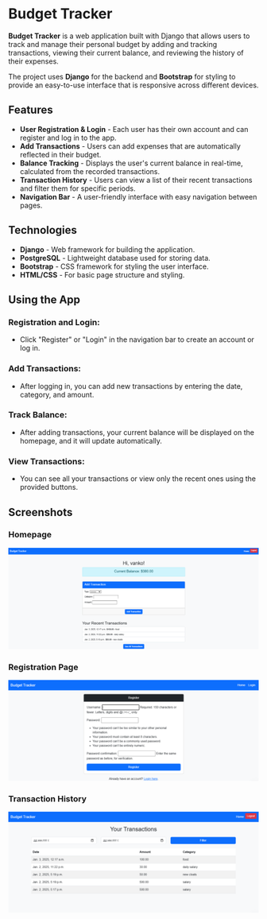 # Budget Tracker

**Budget Tracker** is a web application built with Django that allows users to track and manage their personal budget by adding and tracking transactions, viewing their current balance, and reviewing the history of their expenses.

The project uses **Django** for the backend and **Bootstrap** for styling to provide an easy-to-use interface that is responsive across different devices.

## Features

- **User Registration & Login** - Each user has their own account and can register and log in to the app.
- **Add Transactions** - Users can add expenses that are automatically reflected in their budget.
- **Balance Tracking** - Displays the user's current balance in real-time, calculated from the recorded transactions.
- **Transaction History** - Users can view a list of their recent transactions and filter them for specific periods.
- **Navigation Bar** - A user-friendly interface with easy navigation between pages.

## Technologies

- **Django** - Web framework for building the application.
- **PostgreSQL** - Lightweight database used for storing data.
- **Bootstrap** - CSS framework for styling the user interface.
- **HTML/CSS** - For basic page structure and styling.

## Using the App

### Registration and Login:
- Click "Register" or "Login" in the navigation bar to create an account or log in.

### Add Transactions:
- After logging in, you can add new transactions by entering the date, category, and amount.

### Track Balance:
- After adding transactions, your current balance will be displayed on the homepage, and it will update automatically.

### View Transactions:
- You can see all your transactions or view only the recent ones using the provided buttons.

## Screenshots

### Homepage
![Homepage](images/home.PNG)

### Registration Page
![Registration](images/register.PNG)

### Transaction History
![Transaction History](images/transactions.PNG)
